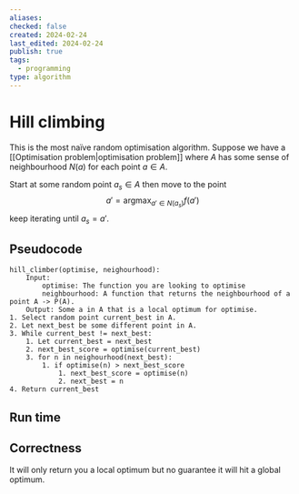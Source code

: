 ```yaml
---
aliases: 
checked: false
created: 2024-02-24
last_edited: 2024-02-24
publish: true
tags:
  - programming
type: algorithm
---
```

# Hill climbing

This is the most naïve random optimisation algorithm. Suppose we have a [[Optimisation problem|optimisation problem]] where $A$ has some sense of neighbourhood $N(a)$ for each point $a \in A$.

Start at some random point $a_s \in A$ then move to the point 
$$a' = \mbox{arg}\max_{a' \in N(a_s)} f(a')$$
keep iterating until $a_s = a'$.

## Pseudocode

```pseudocode
hill_climber(optimise, neighourhood):
	Input:
		optimise: The function you are looking to optimise
		neighbourhood: A function that returns the neighbourhood of a point A -> P(A).
	Output: Some a in A that is a local optimum for optimise.
1. Select random point current_best in A.
2. Let next_best be some different point in A.
3. While current_best != next_best:
	1. Let current_best = next_best
	2. next_best_score = optimise(current_best)
	3. for n in neighourhood(next_best):
		1. if optimise(n) > next_best_score
			1. next_best_score = optimise(n)
			2. next_best = n
4. Return current_best
```

## Run time



## Correctness

It will only return you a local optimum but no guarantee it will hit a global optimum. 

